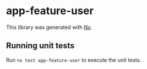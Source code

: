 # app-feature-user

This library was generated with [Nx](https://nx.dev).

## Running unit tests

Run `nx test app-feature-user` to execute the unit tests.
